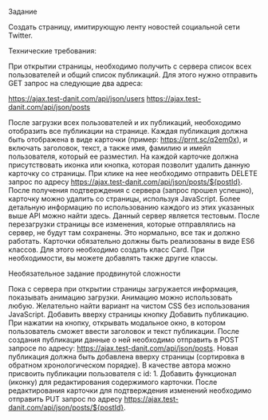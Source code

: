 Задание

Создать страницу, имитирующую ленту новостей социальной сети Twitter.


Технические требования:

При открытии страницы, необходимо получить с сервера список всех пользователей и общий список публикаций. Для этого нужно отправить GET запрос на следующие два адреса:

https://ajax.test-danit.com/api/json/users
https://ajax.test-danit.com/api/json/posts


После загрузки всех пользователей и их публикаций, необоходимо отобразить все публикации на странице.
Каждая публикация должна быть отображена в виде карточки (пример: https://prnt.sc/q2em0x), и включать заголовок, текст, а также имя, фамилию и имейл пользователя, который ее разместил.
На каждой карточке должна присутствовать иконка или кнопка, которая позволит удалить данную карточку со страницы. При клике на нее необходимо отправить DELETE запрос по адресу https://ajax.test-danit.com/api/json/posts/${postId}. После получения подтверждения с сервера (запрос прошел успешно), карточку можно удалить со страницы, используя JavaScript.
Более детальную информацию по использованию каждого из этих указанных выше API можно найти здесь.
Данный сервер является тестовым. После перезагрузки страницы все изменения, которые отправлялись на сервер, не будут там сохранены. Это нормально, все так и должно работать.
Карточки обязательно должны быть реализованы в виде ES6 классов. Для этого необходимо создать класс Card. При необходимости, вы можете добавлять также другие классы.


Необязательное задание продвинутой сложности

Пока с сервера при открытии страницы загружается информация, показывать анимацию загрузки. Анимацию можно использовать любую. Желательно найти вариант на чистом CSS без использования JavaScript.
Добавить вверху страницы кнопку Добавить публикацию. При нажатии на кнопку, открывать модальное окно, в котором пользователь сможет ввести заголовок и текст публикации. После создания публикации данные о ней необходимо отправить в POST запросе по адресу: https://ajax.test-danit.com/api/json/posts. Новая публикация должна быть добавлена вверху страницы (сортировка в обратном хронологическом порядке). В качестве автора можно присвоить публикации пользователя с id: 1.
Добавить функционал (иконку) для редактирования содержимого карточки. После редактирования карточки для подтверждения изменений необходимо отправить PUT запрос по адресу https://ajax.test-danit.com/api/json/posts/${postId}.